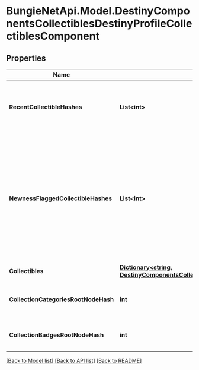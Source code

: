 # BungieNetApi.Model.DestinyComponentsCollectiblesDestinyProfileCollectiblesComponent
## Properties

Name | Type | Description | Notes
------------ | ------------- | ------------- | -------------
**RecentCollectibleHashes** | **List&lt;int&gt;** | The list of collectibles determined by the game as having been \&quot;recently\&quot; acquired. | [optional] 
**NewnessFlaggedCollectibleHashes** | **List&lt;int&gt;** | The list of collectibles determined by the game as having been \&quot;recently\&quot; acquired.  The game client itself actually controls this data, so I personally question whether anyone will get much use out of this: because we can&#39;t edit this value through the API. But in case anyone finds it useful, here it is. | [optional] 
**Collectibles** | [**Dictionary&lt;string, DestinyComponentsCollectiblesDestinyCollectibleComponent&gt;**](DestinyComponentsCollectiblesDestinyCollectibleComponent.md) |  | [optional] 
**CollectionCategoriesRootNodeHash** | **int** | The hash for the root presentation node definition of Collection categories. | [optional] 
**CollectionBadgesRootNodeHash** | **int** | The hash for the root presentation node definition of Collection Badges. | [optional] 

[[Back to Model list]](../README.md#documentation-for-models) [[Back to API list]](../README.md#documentation-for-api-endpoints) [[Back to README]](../README.md)

